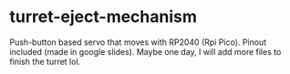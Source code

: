# turret-eject-mechanism
Push-button based servo that moves with RP2040 (Rpi Pico).
Pinout included (made in google slides). Maybe one day, I will add more files to finish the turret lol.
